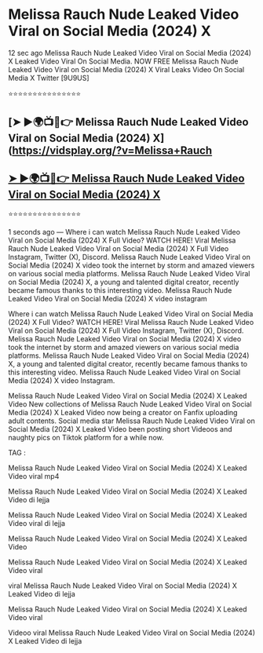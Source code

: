 ﻿# Melissa Rauch Nude Leaked Video Viral on Social Media (2024) X



12 sec ago Melissa Rauch Nude Leaked Video Viral on Social Media (2024) X Leaked Video Viral On Social Media. NOW FREE Melissa Rauch Nude Leaked Video Viral on Social Media (2024) X Viral Leaks Video On Social Media X Twitter [9U9US]

⭐⭐⭐⭐⭐⭐⭐⭐⭐⭐⭐⭐⭐⭐⭐

## [➤ ►🌍📺📱👉 Melissa Rauch Nude Leaked Video Viral on Social Media (2024) X](https://vidsplay.org/?v=Melissa+Rauch

## [➤ ►🌍📺📱👉 Melissa Rauch Nude Leaked Video Viral on Social Media (2024) X](https://vidsplay.org/?v=Melissa+Rauch)


⭐⭐⭐⭐⭐⭐⭐⭐⭐⭐⭐⭐⭐⭐⭐



1 seconds ago — Where i can watch Melissa Rauch Nude Leaked Video Viral on Social Media (2024) X Full Video? WATCH HERE! Viral Melissa Rauch Nude Leaked Video Viral on Social Media (2024) X Full Video Instagram, Twitter (X), Discord. Melissa Rauch Nude Leaked Video Viral on Social Media (2024) X video took the internet by storm and amazed viewers on various social media platforms. Melissa Rauch Nude Leaked Video Viral on Social Media (2024) X, a young and talented digital creator, recently became famous thanks to this interesting video. Melissa Rauch Nude Leaked Video Viral on Social Media (2024) X video instagram

Where i can watch Melissa Rauch Nude Leaked Video Viral on Social Media (2024) X Full Video? WATCH HERE! Viral Melissa Rauch Nude Leaked Video Viral on Social Media (2024) X Full Video Instagram, Twitter (X), Discord. Melissa Rauch Nude Leaked Video Viral on Social Media (2024) X video took the internet by storm and amazed viewers on various social media platforms. Melissa Rauch Nude Leaked Video Viral on Social Media (2024) X, a young and talented digital creator, recently became famous thanks to this interesting video. Melissa Rauch Nude Leaked Video Viral on Social Media (2024) X video Instagram.

Melissa Rauch Nude Leaked Video Viral on Social Media (2024) X Leaked Video New collections of Melissa Rauch Nude Leaked Video Viral on Social Media (2024) X Leaked Video now being a creator on Fanfix uploading adult contents. Social media star Melissa Rauch Nude Leaked Video Viral on Social Media (2024) X Leaked Video been posting short Videoos and naughty pics on Tiktok platform for a while now.

TAG :

 

Melissa Rauch Nude Leaked Video Viral on Social Media (2024) X Leaked Video viral mp4

 

Melissa Rauch Nude Leaked Video Viral on Social Media (2024) X Leaked Video di lejja

 

Melissa Rauch Nude Leaked Video Viral on Social Media (2024) X Leaked Video viral di lejja

 

Melissa Rauch Nude Leaked Video Viral on Social Media (2024) X Leaked Video

 

Melissa Rauch Nude Leaked Video Viral on Social Media (2024) X Leaked Video viral

 

viral Melissa Rauch Nude Leaked Video Viral on Social Media (2024) X Leaked Video di lejja

 

Melissa Rauch Nude Leaked Video Viral on Social Media (2024) X Leaked Video viral

 

Videoo viral Melissa Rauch Nude Leaked Video Viral on Social Media (2024) X Leaked Video di lejja